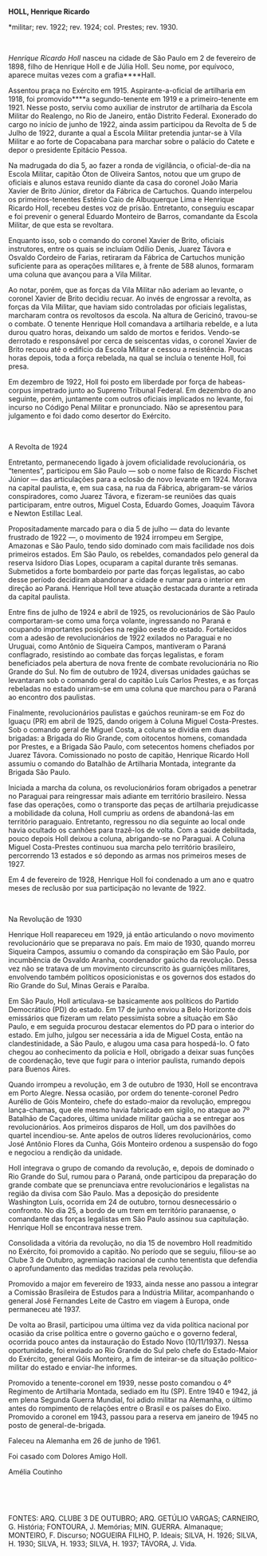 **HOLL, Henrique Ricardo**

\*militar; rev. 1922; rev. 1924; col. Prestes; rev. 1930.

 

*Henrique Ricardo Holl* nasceu na cidade de São Paulo em 2 de fevereiro
de 1898, filho de Henrique Holl e de Júlia Holl. Seu nome, por equívoco,
aparece muitas vezes com a grafia****Hall.

Assentou praça no Exército em 1915. Aspirante-a-oficial de artilharia em
1918, foi promovido****a segundo-tenente em 1919 e a primeiro-tenente em
1921. Nesse posto, serviu como auxiliar de instrutor de artilharia da
Escola Militar do Realengo, no Rio de Janeiro, então Distrito Federal.
Exonerado do cargo no início de junho de 1922, ainda assim participou da
Revolta de 5 de Julho de 1922, durante a qual a Escola Militar pretendia
juntar-se à Vila Militar e ao forte de Copacabana para marchar sobre o
palácio do Catete e depor o presidente Epitácio Pessoa.

Na madrugada do dia 5, ao fazer a ronda de vigilância, o oficial-de-dia
na Escola Militar, capitão Óton de Oliveira Santos, notou que um grupo
de oficiais e alunos estava reunido diante da casa do coronel João Maria
Xavier de Brito Júnior, diretor da Fábrica de Cartuchos. Quando
interpelou os primeiros-tenentes Estênio Caio de Albuquerque Lima e
Henrique Ricardo Holl, recebeu destes voz de prisão. Entretanto,
conseguiu escapar e foi prevenir o general Eduardo Monteiro de Barros,
comandante da Escola Militar, de que esta se revoltara.

Enquanto isso, sob o comando do coronel Xavier de Brito, oficiais
instrutores, entre os quais se incluíam Odílio Denis, Juarez Távora e
Osvaldo Cordeiro de Farias, retiraram da Fábrica de Cartuchos munição
suficiente para as operações militares e, à frente de 588 alunos,
formaram uma coluna que avançou para a Vila Militar.

Ao notar, porém, que as forças da Vila Militar não aderiam ao levante, o
coronel Xavier de Brito decidiu recuar. Ao invés de engrossar a revolta,
as forças da Vila Militar, que haviam sido controladas por oficiais
legalistas, marcharam contra os revoltosos da escola. Na altura de
Gericinó, travou-se o combate. O tenente Henrique Holl comandava a
artilharia rebelde, e a luta durou quatro horas, deixando um saldo de
mortos e feridos. Vendo-se derrotado e responsável por cerca de
seiscentas vidas, o coronel Xavier de Brito recuou até o edifício da
Escola Militar e cessou a resistência. Poucas horas depois, toda a força
rebelada, na qual se incluía o tenente Holl, foi presa.

Em dezembro de 1922, Holl foi posto em liberdade por força de
habeas-corpus impetrado junto ao Supremo Tribunal Federal. Em dezembro
do ano seguinte, porém, juntamente com outros oficiais implicados no
levante, foi incurso no Código Penal Militar e pronunciado. Não se
apresentou para julgamento e foi dado como desertor do Exército.

 

A Revolta de 1924

Entretanto, permanecendo ligado à jovem oficialidade revolucionária, os
“tenentes”, participou em São Paulo — sob o nome falso de Ricardo
Fischet Júnior — das articulações para a eclosão de novo levante em
1924. Morava na capital paulista, e, em sua casa, na rua da Fábrica,
abrigaram-se vários conspiradores, como Juarez Távora, e fizeram-se
reuniões das quais participaram, entre outros, Miguel Costa, Eduardo
Gomes, Joaquim Távora e Newton Estillac Leal.

Propositadamente marcado para o dia 5 de julho — data do levante
frustrado de 1922 —, o movimento de 1924 irrompeu em Sergipe, Amazonas e
São Paulo, tendo sido dominado com mais facilidade nos dois primeiros
estados. Em São Paulo, os rebeldes, comandados pelo general da reserva
Isidoro Dias Lopes, ocuparam a capital durante três semanas. Submetidos
a forte bombardeio por parte das forças legalistas, ao cabo desse
período decidiram abandonar a cidade e rumar para o interior em direção
ao Paraná. Henrique Holl teve atuação destacada durante a retirada da
capital paulista.

Entre fins de julho de 1924 e abril de 1925, os revolucionários de São
Paulo comportaram-se como uma força volante, ingressando no Paraná e
ocupando importantes posições na região oeste do estado. Fortalecidos
com a adesão de revolucionários de 1922 exilados no Paraguai e no
Uruguai, como Antônio de Siqueira Campos, mantiveram o Paraná
conflagrado, resistindo ao combate das forças legalistas, e foram
beneficiados pela abertura de nova frente de combate revolucionária no
Rio Grande do Sul. No fim de outubro de 1924, diversas unidades gaúchas
se levantaram sob o comando geral do capitão Luís Carlos Prestes, e as
forças rebeladas no estado uniram-se em uma coluna que marchou para o
Paraná ao encontro dos paulistas.

Finalmente, revolucionários paulistas e gaúchos reuniram-se em Foz do
Iguaçu (PR) em abril de 1925, dando origem à Coluna Miguel
Costa-Prestes. Sob o comando geral de Miguel Costa, a coluna se dividia
em duas brigadas: a Brigada do Rio Grande, com oitocentos homens,
comandada por Prestes, e a Brigada São Paulo, com setecentos homens
chefiados por Juarez Távora. Comissionado no posto de capitão, Henrique
Ricardo Holl assumiu o comando do Batalhão de Artilharia Montada,
integrante da Brigada São Paulo.

Iniciada a marcha da coluna, os revolucionários foram obrigados a
penetrar no Paraguai para reingressar mais adiante em território
brasileiro. Nessa fase das operações, como o transporte das peças de
artilharia prejudicasse a mobilidade da coluna, Holl cumpriu as ordens
de abandoná-las em território paraguaio. Entretanto, regressou no dia
seguinte ao local onde havia ocultado os canhões para trazê-los de
volta. Com a saúde debilitada, pouco depois Holl deixou a coluna,
abrigando-se no Paraguai. A Coluna Miguel Costa-Prestes continuou sua
marcha pelo território brasileiro, percorrendo 13 estados e só depondo
as armas nos primeiros meses de 1927.

Em 4 de fevereiro de 1928, Henrique Holl foi condenado a um ano e quatro
meses de reclusão por sua participação no levante de 1922.

 

Na Revolução de 1930

Henrique Holl reapareceu em 1929, já então articulando o novo movimento
revolucionário que se preparava no país. Em maio de 1930, quando morreu
Siqueira Campos, assumiu o comando da conspiração em São Paulo, por
incumbência de Osvaldo Aranha, coordenador gaúcho da revolução. Dessa
vez não se tratava de um movimento circunscrito às guarnições militares,
envolvendo também políticos oposicionistas e os governos dos estados do
Rio Grande do Sul, Minas Gerais e Paraíba.

Em São Paulo, Holl articulava-se basicamente aos políticos do Partido
Democrático (PD) do estado. Em 17 de junho enviou a Belo Horizonte dois
emissários que fizeram um relato pessimista sobre a situação em São
Paulo, e em seguida procurou destacar elementos do PD para o interior do
estado. Em julho, julgou ser necessária a ida de Miguel Costa, então na
clandestinidade, a São Paulo, e alugou uma casa para hospedá-lo. O fato
chegou ao conhecimento da polícia e Holl, obrigado a deixar suas funções
de coordenação, teve que fugir para o interior paulista, rumando depois
para Buenos Aires.

Quando irrompeu a revolução, em 3 de outubro de 1930, Holl se encontrava
em Porto Alegre. Nessa ocasião, por ordem do tenente-coronel Pedro
Aurélio de Góis Monteiro, chefe do estado-maior da revolução, empregou
lança-chamas, que ele mesmo havia fabricado em sigilo, no ataque ao 7º
Batalhão de Caçadores, última unidade militar gaúcha a se entregar aos
revolucionários. Aos primeiros disparos de Holl, um dos pavilhões do
quartel incendiou-se. Ante apelos de outros líderes revolucionários,
como José Antônio Flores da Cunha, Góis Monteiro ordenou a suspensão do
fogo e negociou a rendição da unidade.

Holl integrava o grupo de comando da revolução, e, depois de dominado o
Rio Grande do Sul, rumou para o Paraná, onde participou da preparação do
grande combate que se prenunciava entre revolucionários e legalistas na
região da divisa com São Paulo. Mas a deposição do presidente Washington
Luís, ocorrida em 24 de outubro, tornou desnecessário o confronto. No
dia 25, a bordo de um trem em território paranaense, o comandante das
forças legalistas em São Paulo assinou sua capitulação. Henrique Holl se
encontrava nesse trem.

Consolidada a vitória da revolução, no dia 15 de novembro Holl
readmitido no Exército, foi promovido a capitão. No período que se
seguiu, filiou-se ao Clube 3 de Outubro, agremiação nacional de cunho
tenentista que defendia o aprofundamento das medidas trazidas pela
revolução.

Promovido a major em fevereiro de 1933, ainda nesse ano passou a
integrar a Comissão Brasileira de Estudos para a Indústria Militar,
acompanhando o general José Fernandes Leite de Castro em viagem à
Europa, onde permaneceu até 1937.

De volta ao Brasil, participou uma última vez da vida política nacional
por ocasião da crise política entre o governo gaúcho e o governo
federal, ocorrida pouco antes da instauração do Estado Novo
(10/11/1937). Nessa oportunidade, foi enviado ao Rio Grande do Sul pelo
chefe do Estado-Maior do Exército, general Góis Monteiro, a fim de
inteirar-se da situação político-militar do estado e enviar-lhe
informes.

Promovido a tenente-coronel em 1939, nesse posto comandou o 4º Regimento
de Artilharia Montada, sediado em Itu (SP). Entre 1940 e 1942, já em
plena Segunda Guerra Mundial, foi adido militar na Alemanha, o último
antes do rompimento de relações entre o Brasil e os países do Eixo.
Promovido a coronel em 1943, passou para a reserva em janeiro de 1945 no
posto de general-de-brigada.

Faleceu na Alemanha em 26 de junho de 1961.

Foi casado com Dolores Amigo Holl.

Amélia Coutinho

 

 

FONTES: ARQ. CLUBE 3 DE OUTUBRO; ARQ. GETÚLIO VARGAS; CARNEIRO, G.
História; FONTOURA, J. Memórias; MIN. GUERRA. Almanaque; MONTEIRO, F.
Discurso; NOGUEIRA FILHO, P. Ideais; SILVA, H. 1926; SILVA, H. 1930;
SILVA, H. 1933; SILVA, H. 1937; TÁVORA, J. Vida.

 
